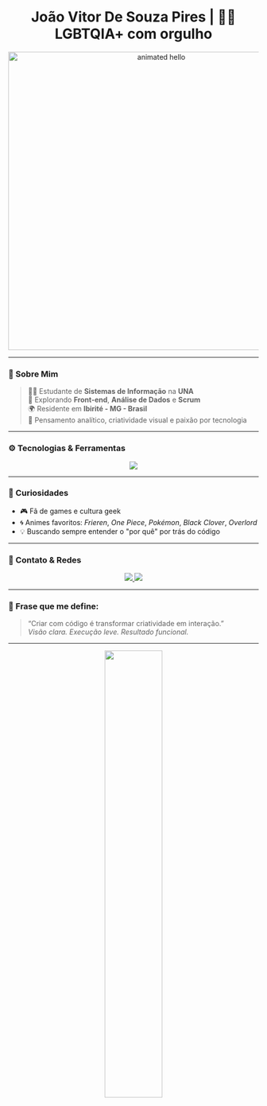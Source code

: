 <h1 align="center">
   João Vitor De Souza Pires | 🏳️‍🌈 LGBTQIA+ com orgulho 
</h1>

<p align="center">
  <img src="https://github.com/Anmol-Baranwal/Cool-GIFs-For-GitHub/assets/74038190/9be4d344-6782-461a-b5a6-32a07bf7b34e" width="600" alt="animated hello">
</p>

---

### 🧬 Sobre Mim

> 👨‍💻 Estudante de **Sistemas de Informação** na **UNA**  
> 🚀 Explorando **Front-end**, **Análise de Dados** e **Scrum**  
> 🌍 Residente em **Ibirité - MG - Brasil**  
> 🧠 Pensamento analítico, criatividade visual e paixão por tecnologia

---

### ⚙️ Tecnologias & Ferramentas

<div align="center">
  <img src="https://skillicons.dev/icons?i=html,css,js,react,java,python,mysql,figma" />
</div>

---

### 🧠 Curiosidades

- 🎮 Fã de games e cultura geek  
- 🌀 Animes favoritos: *Frieren*, *One Piece*, *Pokémon*, *Black Clover*, *Overlord*  
- 💡 Buscando sempre entender o "por quê" por trás do código

---

### 🔗 Contato & Redes

<p align="center">
  <a href="https://www.linkedin.com/in/jo%C3%A3o-vitor-pires-%F0%9F%8F%B3%EF%B8%8F%E2%80%8D%F0%9F%8C%88-b57814231/" target="_blank">
    <img src="https://img.shields.io/badge/LinkedIn-0A66C2?style=for-the-badge&logo=linkedin&logoColor=white" />
  </a>
  <a href="mailto:Joaopires2004@hotmail.com">
    <img src="https://img.shields.io/badge/E--mail-E45430?style=for-the-badge&logo=gmail&logoColor=white" />
  </a>
</p>

---

### 💬 Frase que me define:

> “Criar com código é transformar criatividade em interação.”  
> *Visão clara. Execução leve. Resultado funcional.*

---

<p align="center">
  <img src="https://github-readme-stats.vercel.app/api/top-langs/?username=Joaovitorpires17&layout=compact&theme=radical&hide_border=true" width="48%" />
</p>
